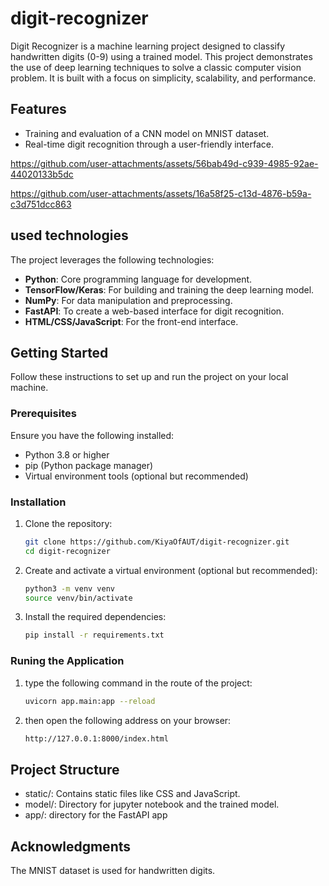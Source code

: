 # digit-recognizer
Digit Recognizer is a machine learning project designed to classify handwritten digits (0-9) using a trained model. This project demonstrates the use of deep learning techniques to solve a classic computer vision problem. It is built with a focus on simplicity, scalability, and performance.

## Features
- Training and evaluation of a CNN model on MNIST dataset.
- Real-time digit recognition through a user-friendly interface.


https://github.com/user-attachments/assets/56bab49d-c939-4985-92ae-44020133b5dc



https://github.com/user-attachments/assets/16a58f25-c13d-4876-b59a-c3d751dcc863


## used technologies
The project leverages the following technologies:
- **Python**: Core programming language for development.
- **TensorFlow/Keras**: For building and training the deep learning model.
- **NumPy**: For data manipulation and preprocessing.
- **FastAPI**: To create a web-based interface for digit recognition.
- **HTML/CSS/JavaScript**: For the front-end interface.

## Getting Started

Follow these instructions to set up and run the project on your local machine.

### Prerequisites
Ensure you have the following installed:
- Python 3.8 or higher
- pip (Python package manager)
- Virtual environment tools (optional but recommended)

### Installation
1. Clone the repository:
   ```bash
   git clone https://github.com/KiyaOfAUT/digit-recognizer.git
   cd digit-recognizer
2. Create and activate a virtual environment (optional but recommended):
    ```bash
    python3 -m venv venv
    source venv/bin/activate
3. Install the required dependencies:
    ```bash
    pip install -r requirements.txt

### Runing the Application
1. type the following command in the route of the project:
    ```bash
    uvicorn app.main:app --reload
2. then open the following address on your browser:
    ```bash
    http://127.0.0.1:8000/index.html

## Project Structure
   - static/: Contains static files like CSS and JavaScript.
   - model/: Directory for jupyter notebook and the trained model.
   - app/: directory for the FastAPI app

## Acknowledgments
The MNIST dataset is used for handwritten digits.

